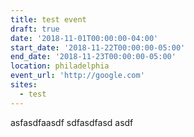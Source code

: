 ```yaml
---
title: test event
draft: true
date: '2018-11-01T00:00:00-04:00'
start_date: '2018-11-22T00:00:00-05:00'
end_date: '2018-11-23T00:00:00-05:00'
location: philadelphia
event_url: 'http://google.com'
sites:
  - test
---
```

asfasdfaasdf sdfasdfasd asdf
